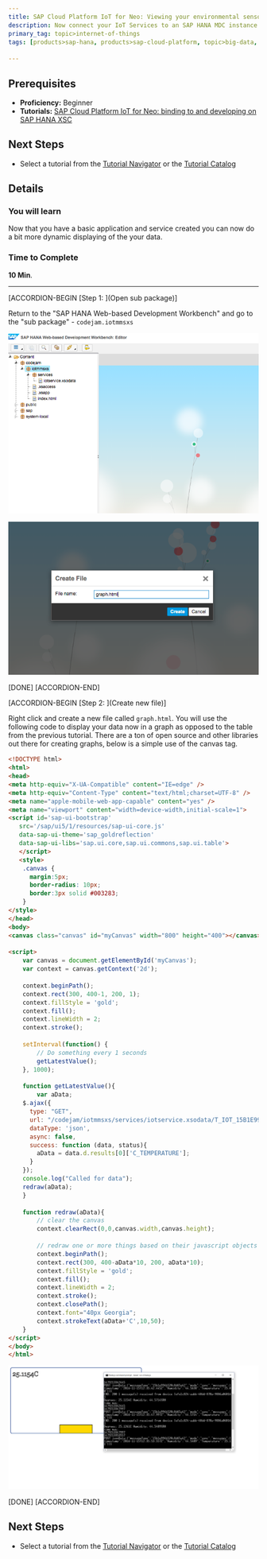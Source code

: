 ```yaml
---
title: SAP Cloud Platform IoT for Neo: Viewing your environmental sensors data on a chart
description: Now connect your IoT Services to an SAP HANA MDC instance and show the data using SAP HANA XS Classic
primary_tag: topic>internet-of-things
tags: [products>sap-hana, products>sap-cloud-platform, topic>big-data, topic>internet-of-things, tutorial>beginner ]

---
```


## Prerequisites  
- **Proficiency:** Beginner
- **Tutorials:** [SAP Cloud Platform IoT for Neo: binding to and developing on SAP HANA XSC](http://www.sap.com/developer/tutorials/iot-part10-hcp-services-hanaxs.html)

## Next Steps
- Select a tutorial from the [Tutorial Navigator](http://www.sap.com/developer/tutorial-navigator.html) or the [Tutorial Catalog](http://www.sap.com/developer/tutorials.html)


## Details
### You will learn  
Now that you have a basic application and service created you can now do a bit more dynamic displaying of the your data.  


### Time to Complete
**10 Min**.

---
[ACCORDION-BEGIN [Step 1: ](Open sub package)]

Return to the "SAP HANA Web-based Development Workbench" and go to the "sub package" - `codejam.iotmmsxs`

![Package](1.png)

![new file](2.png)

[DONE]
[ACCORDION-END]

[ACCORDION-BEGIN [Step 2: ](Create new file)]

Right click and create a new file called `graph.html`. You will use the following code to display your data now in a graph as opposed to the table from the previous tutorial. There are a ton of open source and other libraries out there for creating graphs, below is a simple use of the canvas tag.

```html
<!DOCTYPE html>
<html>
<head>
<meta http-equiv="X-UA-Compatible" content="IE=edge" />
<meta http-equiv="Content-Type" content="text/html;charset=UTF-8" />
<meta name="apple-mobile-web-app-capable" content="yes" />
<meta name="viewport" content="width=device-width,initial-scale=1">
<script id='sap-ui-bootstrap'
   src='/sap/ui5/1/resources/sap-ui-core.js'
   data-sap-ui-theme='sap_goldreflection'
   data-sap-ui-libs='sap.ui.core,sap.ui.commons,sap.ui.table'>
   </script>
   <style>
    .canvas {
      margin:5px;
      border-radius: 10px;
      border:3px solid #003283;
    }
</style>
</head>
<body>
<canvas class="canvas" id="myCanvas" width="800" height="400"></canvas>

<script>
    var canvas = document.getElementById('myCanvas');
    var context = canvas.getContext('2d');

    context.beginPath();
    context.rect(300, 400-1, 200, 1);
    context.fillStyle = 'gold';
    context.fill();
    context.lineWidth = 2;
    context.stroke();

    setInterval(function() {
        // Do something every 1 seconds
        getLatestValue();
    }, 1000);

    function getLatestValue(){
        var aData;
    $.ajax({
      type: "GET",
      url: "/codejam/iotmmsxs/services/iotservice.xsodata/T_IOT_15B1E994B520C8D65A42?$format=json&$orderby=C_TIMESTAMP desc&$top=1",
      dataType: 'json',
      async: false,
      success: function (data, status){
        aData = data.d.results[0]['C_TEMPERATURE'];
      }
    });
    console.log("Called for data");
    redraw(aData);
    }

    function redraw(aData){
        // clear the canvas
        context.clearRect(0,0,canvas.width,canvas.height);

        // redraw one or more things based on their javascript objects
        context.beginPath();
        context.rect(300, 400-aData*10, 200, aData*10);
        context.fillStyle = 'gold';
        context.fill();
        context.lineWidth = 2;
        context.stroke();
        context.closePath();
        context.font="40px Georgia";
        context.strokeText(aData+'C',10,50);
    }
</script>
</body>
</html>
```

![graph](3.png)

[DONE]
[ACCORDION-END]



## Next Steps
- Select a tutorial from the [Tutorial Navigator](http://www.sap.com/developer/tutorial-navigator.html) or the [Tutorial Catalog](http://www.sap.com/developer/tutorials.html)
